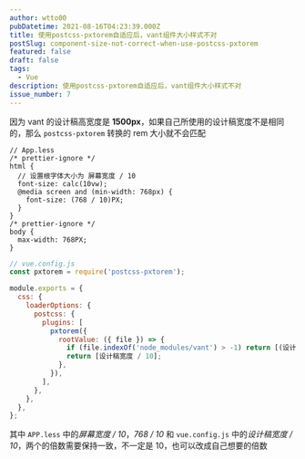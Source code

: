 ```yaml
---
author: wtto00
pubDatetime: 2021-08-16T04:23:39.000Z
title: 使用postcss-pxtorem自适应后，vant组件大小样式不对
postSlug: component-size-not-correct-when-use-postcss-pxtorem
featured: false
draft: false
tags:
  - Vue
description: 使用postcss-pxtorem自适应后，vant组件大小样式不对
issue_number: 7
---
```


因为 vant 的设计稿高宽度是 **1500px**，如果自己所使用的设计稿宽度不是相同的，那么 `postcss-pxtorem` 转换的 rem 大小就不会匹配

```less
// App.less
/* prettier-ignore */
html {
  // 设置根字体大小为 屏幕宽度 / 10
  font-size: calc(10vw);
  @media screen and (min-width: 768px) {
    font-size: (768 / 10)PX;
  }
}
/* prettier-ignore */
body {
  max-width: 768PX;
}
```

```js
// vue.config.js
const pxtorem = require('postcss-pxtorem');

module.exports = {
  css: {
    loaderOptions: {
      postcss: {
        plugins: [
          pxtorem({
            rootValue: ({ file }) => {
              if (file.indexOf('node_modules/vant') > -1) return [(设计稿宽度 / 10) * (设计稿宽度 / 1500)];
              return [设计稿宽度 / 10];
            },
          }),
        ],
      },
    },
  },
};
```

其中 `APP.less` 中的*屏幕宽度 / 10*，_768 / 10_ 和 `vue.config.js` 中的*设计稿宽度 / 10*，两个的倍数需要保持一致，不一定是 10，也可以改成自己想要的倍数
